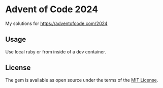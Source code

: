 # Advent of Code 2024

My solutions for https://adventofcode.com/2024

## Usage

Use local ruby or from inside of a dev container.

## License

The gem is available as open source under the terms of the [MIT License](https://opensource.org/licenses/MIT).
